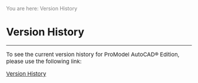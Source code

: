 ﻿<span style="color:grey">
<span style="font-size:14px">

You are here: Version History

</span>
</span></span>

# **Version History**
***
<span style="font-size:15px">

To see the current version history for ProModel AutoCAD® Edition, please use the following link: 

[Version History](https://promodelcorp-my.sharepoint.com/personal/anelson_promodel_com/Documents/Microsoft%20Teams%20Chat%20Files/ProModel%20AutoCAD%20Edition%20Version%20History.pdf)

</span>
